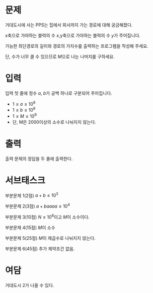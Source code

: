 # 문제

거대도시에 사는 PPS는 집에서 회사까지 가는 경로에 대해 궁금해졌다. 

x축으로 가야하는 블럭의 수 $x$,y축으로 가야하는 블럭의 수 $y$가 주어집니다.

가능한 최단경로의 길이와 경로의 가지수를 출력하는 프로그램을 작성해 주세요.

단, 수가 너무 클 수 있으므로 $M$으로 나눈 나머지를 구하세요.

# 입력

입력 첫 줄에 정수 $a$, $b$가 공백 하나로 구분되어 주어집니다.

* $1 \le a \le 10^9$
* $1 \le b \le 10^9$
* $1 \le M \le 10^9$
* 단, M은 2000이상의 소수로 나눠지지 않는다.
  
# 출력

출력 문제의 정답을 두 줄에 출력한다. 

# 서브태스크

부분문제 1(2점) $a+b \le 10^3$

부분문제 2(3점) $a+b aaaa \le 10^4$

부분문제 3(10점) $N \le 10^6$이고 $M$이 소수이다.

부분문제 4(15점) $M$이 소수

부분문제 5(25점) $M$이 제곱수로 나눠지지 않는다.

부분문제 6(45점) 추가 제약조건 없음.

# 여담

거대도시 2가 나올 수 있다.